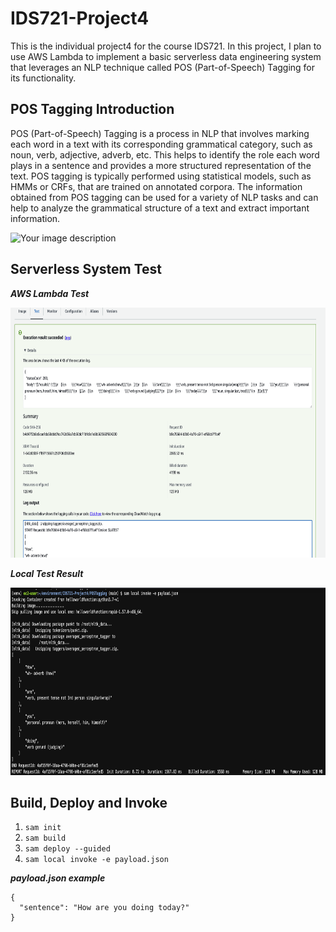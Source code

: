 # IDS721-Project4

This is the individual project4 for the course IDS721. In this project, I plan to use AWS Lambda to implement a basic serverless data engineering system that leverages an NLP technique called POS (Part-of-Speech) Tagging for its functionality.

## POS Tagging Introduction

POS (Part-of-Speech) Tagging is a process in NLP that involves marking each word in a text with its corresponding grammatical category, such as noun, verb, adjective, adverb, etc. This helps to identify the role each word plays in a sentence and provides a more structured representation of the text. POS tagging is typically performed using statistical models, such as HMMs or CRFs, that are trained on annotated corpora. The information obtained from POS tagging can be used for a variety of NLP tasks and can help to analyze the grammatical structure of a text and extract important information.

<img src="https://1.bp.blogspot.com/-spGNcdlw7g4/XHY5fS25uVI/AAAAAAAABqY/63lfyQFHkl4rf1ls0vvLIBRRc8TEsBZvgCLcBGAs/s1600/Capture.PNG" alt="Your image description" width="800" height="300">

## Serverless System Test

***AWS Lambda Test***

<img src="https://github.com/Gary-Zhigang/IDS721-Project4/blob/main/images/p4.png" alt="Your image description" width="800" height="400">

***Local Test Result***

<img src="https://github.com/Gary-Zhigang/IDS721-Project4/blob/main/images/p3.png" alt="Your image description" width="800" height="300">

## Build, Deploy and Invoke

1.  `sam init`
2.  `sam build`
3.  `sam deploy --guided`
4.  `sam local invoke -e payload.json`  

***payload.json example***
```
{
  "sentence": "How are you doing today?"
}
```

